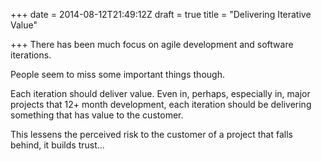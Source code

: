 +++
date = 2014-08-12T21:49:12Z
draft = true
title = "Delivering Iterative Value"

+++
There has been much focus on agile development and software iterations.

People seem to miss some important things though.

Each iteration should deliver value. Even in, perhaps, especially in, major projects that 12+ month development, each iteration should be delivering something that has value to the customer.

This lessens the perceived risk to the customer of a project that falls behind, it builds trust...
